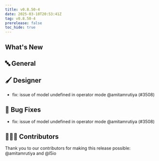 ```yaml
---
title: v0.8.50-4
date: 2025-03-18T20:53:41Z
tag: v0.8.50-4
prerelease: false
toc_hide: true
---
```


## What's New
## 🔤 General
## 🖌️ Designer

- fix: issue of model undefined in operator mode @amitamrutiya (#3508)

## 🐛 Bug Fixes

- fix: issue of model undefined in operator mode @amitamrutiya (#3508)

## 👨🏽‍💻 Contributors

Thank you to our contributors for making this release possible:
@amitamrutiya and @l5io
